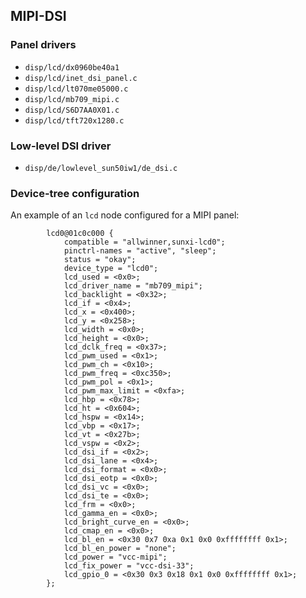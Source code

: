 ## MIPI-DSI

### Panel drivers

* `disp/lcd/dx0960be40a1`
* `disp/lcd/inet_dsi_panel.c`
* `disp/lcd/lt070me05000.c`
* `disp/lcd/mb709_mipi.c`
* `disp/lcd/S6D7AA0X01.c`
* `disp/lcd/tft720x1280.c`

### Low-level DSI driver

* `disp/de/lowlevel_sun50iw1/de_dsi.c`

### Device-tree configuration

An example of an `lcd` node configured for a MIPI panel:

```
		lcd0@01c0c000 {
			compatible = "allwinner,sunxi-lcd0";
			pinctrl-names = "active", "sleep";
			status = "okay";
			device_type = "lcd0";
			lcd_used = <0x0>;
			lcd_driver_name = "mb709_mipi";
			lcd_backlight = <0x32>;
			lcd_if = <0x4>;
			lcd_x = <0x400>;
			lcd_y = <0x258>;
			lcd_width = <0x0>;
			lcd_height = <0x0>;
			lcd_dclk_freq = <0x37>;
			lcd_pwm_used = <0x1>;
			lcd_pwm_ch = <0x10>;
			lcd_pwm_freq = <0xc350>;
			lcd_pwm_pol = <0x1>;
			lcd_pwm_max_limit = <0xfa>;
			lcd_hbp = <0x78>;
			lcd_ht = <0x604>;
			lcd_hspw = <0x14>;
			lcd_vbp = <0x17>;
			lcd_vt = <0x27b>;
			lcd_vspw = <0x2>;
			lcd_dsi_if = <0x2>;
			lcd_dsi_lane = <0x4>;
			lcd_dsi_format = <0x0>;
			lcd_dsi_eotp = <0x0>;
			lcd_dsi_vc = <0x0>;
			lcd_dsi_te = <0x0>;
			lcd_frm = <0x0>;
			lcd_gamma_en = <0x0>;
			lcd_bright_curve_en = <0x0>;
			lcd_cmap_en = <0x0>;
			lcd_bl_en = <0x30 0x7 0xa 0x1 0x0 0xffffffff 0x1>;
			lcd_bl_en_power = "none";
			lcd_power = "vcc-mipi";
			lcd_fix_power = "vcc-dsi-33";
			lcd_gpio_0 = <0x30 0x3 0x18 0x1 0x0 0xffffffff 0x1>;
		};
```
